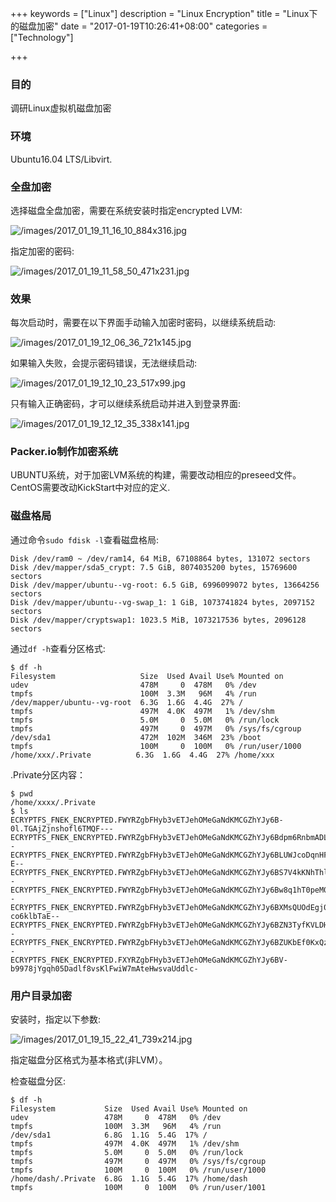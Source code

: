 +++
keywords = ["Linux"]
description = "Linux Encryption"
title = "Linux下的磁盘加密"
date = "2017-01-19T10:26:41+08:00"
categories = ["Technology"]

+++
### 目的
调研Linux虚拟机磁盘加密

### 环境
Ubuntu16.04 LTS/Libvirt.    

### 全盘加密
选择磁盘全盘加密，需要在系统安装时指定encrypted LVM:    

![/images/2017_01_19_11_16_10_884x316.jpg](/images/2017_01_19_11_16_10_884x316.jpg)    

指定加密的密码:    

![/images/2017_01_19_11_58_50_471x231.jpg](/images/2017_01_19_11_58_50_471x231.jpg)    

### 效果
每次启动时，需要在以下界面手动输入加密时密码，以继续系统启动:    

![/images/2017_01_19_12_06_36_721x145.jpg](/images/2017_01_19_12_06_36_721x145.jpg)    

如果输入失败，会提示密码错误，无法继续启动:    

![/images/2017_01_19_12_10_23_517x99.jpg](/images/2017_01_19_12_10_23_517x99.jpg)    

只有输入正确密码，才可以继续系统启动并进入到登录界面:    

![/images/2017_01_19_12_12_35_338x141.jpg](/images/2017_01_19_12_12_35_338x141.jpg)    

### Packer.io制作加密系统
UBUNTU系统，对于加密LVM系统的构建，需要改动相应的preseed文件。    
CentOS需要改动KickStart中对应的定义.    

### 磁盘格局
通过命令`sudo fdisk -l`查看磁盘格局:    

```
Disk /dev/ram0 ~ /dev/ram14, 64 MiB, 67108864 bytes, 131072 sectors
Disk /dev/mapper/sda5_crypt: 7.5 GiB, 8074035200 bytes, 15769600 sectors
Disk /dev/mapper/ubuntu--vg-root: 6.5 GiB, 6996099072 bytes, 13664256 sectors
Disk /dev/mapper/ubuntu--vg-swap_1: 1 GiB, 1073741824 bytes, 2097152 sectors
Disk /dev/mapper/cryptswap1: 1023.5 MiB, 1073217536 bytes, 2096128 sectors
```
通过`df -h`查看分区格式:    

```
$ df -h
Filesystem                   Size  Used Avail Use% Mounted on
udev                         478M     0  478M   0% /dev
tmpfs                        100M  3.3M   96M   4% /run
/dev/mapper/ubuntu--vg-root  6.3G  1.6G  4.4G  27% /
tmpfs                        497M  4.0K  497M   1% /dev/shm
tmpfs                        5.0M     0  5.0M   0% /run/lock
tmpfs                        497M     0  497M   0% /sys/fs/cgroup
/dev/sda1                    472M  102M  346M  23% /boot
tmpfs                        100M     0  100M   0% /run/user/1000
/home/xxx/.Private          6.3G  1.6G  4.4G  27% /home/xxx
```
.Private分区内容：    

```
$ pwd
/home/xxxx/.Private
$ ls
ECRYPTFS_FNEK_ENCRYPTED.FWYRZgbFHyb3vETJehOMeGaNdKMCGZhYJy6B-0l.TGAjZjnshofl6TMQF---
ECRYPTFS_FNEK_ENCRYPTED.FWYRZgbFHyb3vETJehOMeGaNdKMCGZhYJy6Bdpm6RnbmADLIif6RGU1S5k--
ECRYPTFS_FNEK_ENCRYPTED.FWYRZgbFHyb3vETJehOMeGaNdKMCGZhYJy6BLUWJcoDqnHFsQ4A3epMc-E--
ECRYPTFS_FNEK_ENCRYPTED.FWYRZgbFHyb3vETJehOMeGaNdKMCGZhYJy6BS7V4kKNhThl7lqZKTP5ESk--
ECRYPTFS_FNEK_ENCRYPTED.FWYRZgbFHyb3vETJehOMeGaNdKMCGZhYJy6Bw8q1hT0peM0rGRaQYYWDzE--
ECRYPTFS_FNEK_ENCRYPTED.FWYRZgbFHyb3vETJehOMeGaNdKMCGZhYJy6BXMsQUOdEgj0L-co6klbTaE--
ECRYPTFS_FNEK_ENCRYPTED.FWYRZgbFHyb3vETJehOMeGaNdKMCGZhYJy6BZN3TyfKVLDHINFE1.88qzE--
ECRYPTFS_FNEK_ENCRYPTED.FWYRZgbFHyb3vETJehOMeGaNdKMCGZhYJy6BZUKbEf0KxQzl84GnQZl73E--
ECRYPTFS_FNEK_ENCRYPTED.FXYRZgbFHyb3vETJehOMeGaNdKMCGZhYJy6BV-b9978jYgqh05Dadlf8vsKlFwiW7mAteHwsvaUddlc-
```

### 用户目录加密
安装时，指定以下参数:    

![/images/2017_01_19_15_22_41_739x214.jpg](/images/2017_01_19_15_22_41_739x214.jpg)    

指定磁盘分区格式为基本格式(非LVM）。    

检查磁盘分区:    

```
$ df -h
Filesystem           Size  Used Avail Use% Mounted on
udev                 478M     0  478M   0% /dev
tmpfs                100M  3.3M   96M   4% /run
/dev/sda1            6.8G  1.1G  5.4G  17% /
tmpfs                497M  4.0K  497M   1% /dev/shm
tmpfs                5.0M     0  5.0M   0% /run/lock
tmpfs                497M     0  497M   0% /sys/fs/cgroup
tmpfs                100M     0  100M   0% /run/user/1000
/home/dash/.Private  6.8G  1.1G  5.4G  17% /home/dash
tmpfs                100M     0  100M   0% /run/user/1001
```

